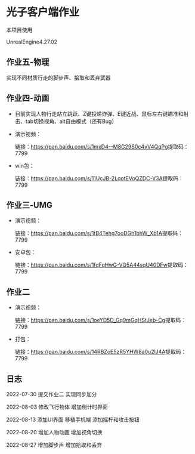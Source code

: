 # 光子客户端作业

本项目使用

UnrealEngine4.27.02



## 作业五-物理

实现不同材质行走的脚步声、拾取和丢弃武器

## 作业四-动画

- 目前实现人物行走站立跳跃、Z键投递炸弹、E键近战、鼠标左右键瞄准和射击、tab切换视角、alt自由模式（还有Bug）

- 演示视频：

  链接：https://pan.baidu.com/s/1mxD4--M8G29S0c4vV4QqPg 
  ​	提取码：7799

- win包：

  链接：https://pan.baidu.com/s/11UcJB-2LqotEVoQZDC-V3A 
  ​	提取码：7799



## 作业三-UMG

- 演示视频：

  链接：https://pan.baidu.com/s/1tB4Tehg7ooDGh1bhW_Xb1A 
  ​	提取码：7799

- 安卓包：

  链接：https://pan.baidu.com/s/1fqFqHwG-VQ5A44sqU40DFw 
  ​	提取码：7799



## 作业二

- 演示视频：

  链接：https://pan.baidu.com/s/1oeYD5D_Gq9mGqHStJeb-Cg 
  ​	提取码：7799

- 打包：

  链接：https://pan.baidu.com/s/14RBZoE5zR5YHW8a0u2lJ4A 
  ​	提取码：7799



## 日志
2022-07-30 提交作业二 实现同步加分

2022-08-03 修改飞行物体 增加倒计时界面

2022-08-13 添加UI界面 移植手机端 添加摇杆和攻击按钮

2022-08-20 增加人物动画 增加视角切换

2022-08-27 增加脚步声 增加拾取和丢弃

